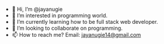 - 👋 Hi, I’m @jayanugie
- 👀 I’m interested in programming world.
- 🌱 I’m currently learning how to be full stack web developer.
- 💞️ I’m looking to collaborate on programming.
- 📫 How to reach me? Email: jayanugie14@gmail.com

<!---
jayanugie/jayanugie is a ✨ special ✨ repository because its `README.md` (this file) appears on your GitHub profile.
You can click the Preview link to take a look at your changes.
--->
